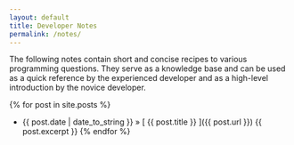 ```yaml
---
layout: default
title: Developer Notes
permalink: /notes/
---
```


The following notes contain short and concise recipes to various 
programming questions. They serve as a knowledge base and can be used as a
quick reference by the experienced developer and as a high-level  
introduction by the novice developer.

{% for post in site.posts %}
  * {{ post.date | date_to_string }} &raquo; [ {{ post.title }} ]({{ post.url }})
    {{ post.excerpt }}
{% endfor %}